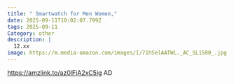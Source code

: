 ```yaml
---
title: " Smartwatch for Men Women,"
date: 2025-09-11T10:02:07.799Z
tags: 2025-09-11
Category: other
description: |
  12.xx
image: https://m.media-amazon.com/images/I/71hSelAATWL._AC_SL1500_.jpg
---
```

https://amzlink.to/az0lFjA2xC5ig
AD